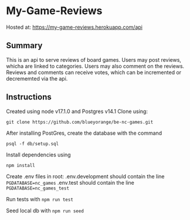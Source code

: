 # My-Game-Reviews

Hosted at:
https://my-game-reviews.herokuapp.com/api

## Summary

This is an api to serve reviews of board games. Users may post reviews, whicha are linked to categories. Users may also comment on the reviews. Reviews and comments can receive votes, which can be incremented or decrememted via the api.

## Instructions

Created using node v17.1.0 and Postgres v14.1
Clone using:

```
git clone https://github.com/blueyorange/be-nc-games.git
```

After installing PostGres, create the database with the command

```
psql -f db/setup.sql
```

Install dependencies using

```
npm install
```

Create .env files in root:
.env.development should contain the line `PGDATABASE=nc_games`
.env.test should contain the line `PGDATABASE=nc_games_test`

Run tests with `npm run test`

Seed local db with `npm run seed`
